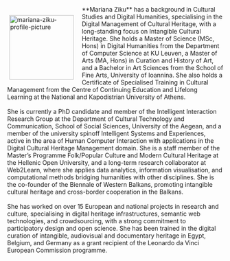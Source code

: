 <p style="float: left;"><img src="https://mziku.github.io/images/Mariana-Ziku-profile-photo.jpg" style="float:left; margin-top:2mm; margin-right:5mm; margin-left:5;" alt="mariana-ziku-profile-picture" width="150" height="auto"></p> 
**Mariana Ziku** has a background in Cultural Studies and Digital Humanities, specialising in the Digital Management of Cultural Heritage, with a long-standing focus on Intangible Cultural Heritage. She holds a Master of Science (MSc, Hons) in Digital Humanities from the Department of Computer Science at KU Leuven, a Master of Arts (MA, Hons) in Curation and History of Art, and a Bachelor in Art Sciences from the School of Fine Arts, University of Ioannina. She also holds a Certificate of Specialised Training in Cultural Management from the Centre of Continuing Education and Lifelong Learning at the National and Kapodistrian University of Athens.
<br>
<br>
She is currently a PhD candidate and member of the Intelligent Interaction Research Group at the Department of Cultural Technology and Communication, School of Social Sciences, University of the Aegean, and a member of the university spinoff Intelligent Systems and Experiences, active in the area of Human Computer Interaction with applications in the Digital Cultural Heritage Management domain. She is a staff member of the Master’s Programme Folk/Popular Culture and Modern Cultural Heritage at the Hellenic Open University, and a long-term research collaborator at Web2Learn, where she applies data analytics, information visualisation, and computational methods bridging humanities with other disciplines. She is the co-founder of the Biennale of Western Balkans, promoting intangible cultural heritage and cross-border cooperation in the Balkans.
<br>
<br>
She has worked on over 15 European and national projects in research and culture, specialising in digital heritage infrastructures, semantic web technologies, and crowdsourcing, with a strong commitment to participatory design and open science. She has been trained in the digital curation of intangible, audiovisual and documentary heritage in Egypt, Belgium, and Germany as a grant recipient of the Leonardo da Vinci European Commission programme.
